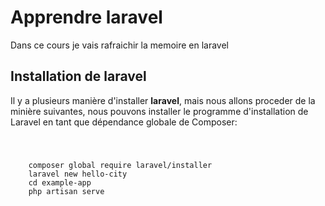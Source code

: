 # Apprendre laravel

Dans ce cours je vais rafraichir la memoire en laravel 

## Installation de laravel
Il y a plusieurs manière d'installer **laravel**, mais nous allons proceder de la minière suivantes, nous pouvons installer le programme d'installation de Laravel en tant que dépendance globale de Composer:

<code>
    <pre>
    composer global require laravel/installer
    laravel new hello-city
    cd example-app
    php artisan serve
    </pre>
</code>